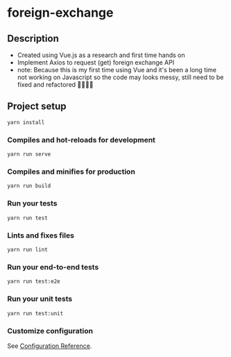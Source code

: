# foreign-exchange

## Description
- Created using Vue.js as a research and first time hands on
- Implement Axios to request (get) foreign exchange API
- note: Because this is my first time using Vue and it's been a long time not working on Javascript so the code may looks messy, still need to be fixed and refactored 💪💪😊😊

## Project setup
```
yarn install
```

### Compiles and hot-reloads for development
```
yarn run serve
```

### Compiles and minifies for production
```
yarn run build
```

### Run your tests
```
yarn run test
```

### Lints and fixes files
```
yarn run lint
```

### Run your end-to-end tests
```
yarn run test:e2e
```

### Run your unit tests
```
yarn run test:unit
```

### Customize configuration
See [Configuration Reference](https://cli.vuejs.org/config/).
